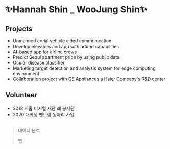 # ✨Hannah Shin _ WooJung Shin✨

## Projects

- Unmanned areial vehicle aided communication
- Develop elevators and app with added capabilities
- AI-based app for airline crews
- Predict Seoul apartment price by using public data
- Ocular disease classifier
- Marketing target detection and analysis system for edge computing environment
- Collaboration project with GE Appliances a Haier Company's R&D center

## Volunteer
- 2018 서울 디지털 재단 래 봉사단
- 2020 대학생 멘토링 동아리 사업

## 
> 데이터 분석

> 앱


